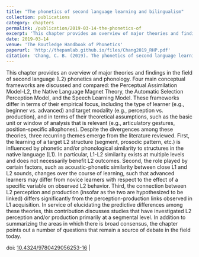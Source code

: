 ```yaml
---
title: "The phonetics of second language learning and bilingualism"
collection: publications
category: chapters
permalink: /publication/2019-03-14-the-phonetics-of
excerpt: 'This chapter provides an overview of major theories and findings in the field of second language (L2) phonetics and...'
date: 2019-03-14
venue: 'The Routledge Handbook of Phonetics'
paperurl: 'http://thepamlab.github.io/files/Chang2019_RHP.pdf'
citation: 'Chang, C. B. (2019). The phonetics of second language learning and bilingualism. In W. F. Katz & P. F. Assmann (Eds.), <i>The Routledge handbook of phonetics</i> (pp. 427–447). Abingdon, UK: Routledge.'
---
```


This chapter provides an overview of major theories and findings in the field of second language (L2) phonetics and phonology. Four main conceptual frameworks are discussed and compared: the Perceptual Assimilation Model-L2, the Native Language Magnet Theory, the Automatic Selection Perception Model, and the Speech Learning Model. These frameworks differ in terms of their empirical focus, including the type of learner (e.g., beginner vs. advanced) and target modality (e.g., perception vs. production), and in terms of their theoretical assumptions, such as the basic unit or window of analysis that is relevant (e.g., articulatory gestures, position-specific allophones). Despite the divergences among these theories, three recurring themes emerge from the literature reviewed. First, the learning of a target L2 structure (segment, prosodic pattern, etc.) is influenced by phonetic and/or phonological similarity to structures in the native language (L1). In particular, L1-L2 similarity exists at multiple levels and does not necessarily benefit L2 outcomes. Second, the role played by certain factors, such as acoustic-phonetic similarity between close L1 and L2 sounds, changes over the course of learning, such that advanced learners may differ from novice learners with respect to the effect of a specific variable on observed L2 behavior. Third, the connection between L2 perception and production (insofar as the two are hypothesized to be linked) differs significantly from the perception-production links observed in L1 acquisition. In service of elucidating the predictive differences among these theories, this contribution discusses studies that have investigated L2 perception and/or production primarily at a segmental level. In addition to summarizing the areas in which there is broad consensus, the chapter points out a number of questions that remain a source of debate in the field today.

doi: <a href='http://doi.org/10.4324/9780429056253-16' target="_blank">10.4324/9780429056253-16</a> |
